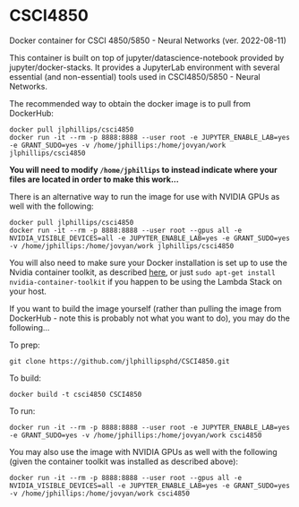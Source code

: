 # CSCI4850
Docker container for CSCI 4850/5850 - Neural Networks (ver. 2022-08-11)

This container is built on top of jupyter/datascience-notebook provided by jupyter/docker-stacks. It provides a JupyterLab environment with several essential (and non-essential) tools used in CSCI4850/5850 - Neural Networks.

The recommended way to obtain the docker image is to pull from DockerHub:
```
docker pull jlphillips/csci4850
docker run -it --rm -p 8888:8888 --user root -e JUPYTER_ENABLE_LAB=yes -e GRANT_SUDO=yes -v /home/jphillips:/home/jovyan/work jlphillips/csci4850
```

**You will need to modify `/home/jphillips` to instead indicate where your files are located in order to make this work...**

There is an alternative way to run the image for use with NVIDIA GPUs as well with the following:
```
docker pull jlphillips/csci4850
docker run -it --rm -p 8888:8888 --user root --gpus all -e NVIDIA_VISIBLE_DEVICES=all -e JUPYTER_ENABLE_LAB=yes -e GRANT_SUDO=yes -v /home/jphillips:/home/jovyan/work jlphillips/csci4850
```

You will also need to make sure your Docker installation is set up to use the Nvidia container toolkit, as described [here](https://docs.nvidia.com/datacenter/cloud-native/container-toolkit/install-guide.html), or just `sudo apt-get install nvidia-container-toolkit` if you happen to be using the Lambda Stack on your host.

If you want to build the image yourself (rather than pulling the image from DockerHub - note this is probably not what you want to do), you may do the following...

To prep:
```
git clone https://github.com/jlphillipsphd/CSCI4850.git
```
 
To build:
```
docker build -t csci4850 CSCI4850
```

To run:
```
docker run -it --rm -p 8888:8888 --user root -e JUPYTER_ENABLE_LAB=yes -e GRANT_SUDO=yes -v /home/jphillips:/home/jovyan/work csci4850
```

You may also use the image with NVIDIA GPUs as well with the following (given the container toolkit was installed as described above):
```
docker run -it --rm -p 8888:8888 --user root --gpus all -e NVIDIA_VISIBLE_DEVICES=all -e JUPYTER_ENABLE_LAB=yes -e GRANT_SUDO=yes -v /home/jphillips:/home/jovyan/work csci4850
```

